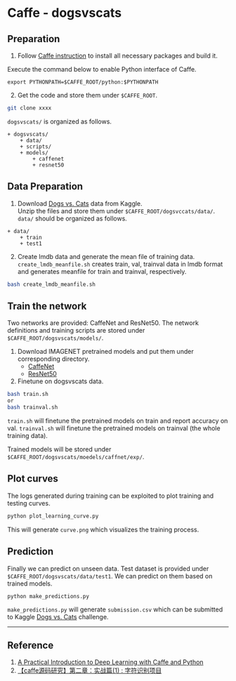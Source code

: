 # Caffe - dogsvscats

## Preparation

1. Follow [Caffe instruction](http://caffe.berkeleyvision.org/installation.html) to install all necessary packages and build it.

Execute the command below to enable Python interface of Caffe.
```
export PYTHONPATH=$CAFFE_ROOT/python:$PYTHONPATH
```
2. Get the code and store them under `$CAFFE_ROOT`.
```bash
git clone xxxx
```

`dogsvscats/` is organized as follows.

```
+ dogsvscats/
    + data/
    + scripts/
    + models/
        + caffenet
        + resnet50
```

## Data Preparation

1. Download [
Dogs vs. Cats](https://www.kaggle.com/c/dogs-vs-cats/overview) data from Kaggle.  
Unzip the files and store them under `$CAFFE_ROOT/dogsvccats/data/`.  
`data/` should be organized as follows.

```
+ data/
    + train
    + test1
```

2. Create lmdb data and generate the mean file of training data.  
`create_lmdb_meanfile.sh` creates train, val, trainval data in lmdb format and generates meanfile for train and trainval, respectively.  

```bash
bash create_lmdb_meanfile.sh
```

## Train the network

Two networks are provided: CaffeNet and ResNet50. The network definitions and training scripts are stored under `$CAFFE_ROOT/dogsvscats/models/`.

1. Download IMAGENET pretrained models and put them under corresponding directory.
    - [CaffeNet](http://dl.caffe.berkeleyvision.org/bvlc_reference_caffenet.caffemodel)
    - [ResNet50](https://onedrive.live.com/?authkey=%21AAFW2-FVoxeVRck&id=4006CBB8476FF777%2117887&cid=4006CBB8476FF777)
2. Finetune on dogsvscats data.  

```bash
bash train.sh
or
bash trainval.sh
```

`train.sh` will finetune the pretrained models on train and report accuracy on val. `trainval.sh` will finetune the pretrained models on trainval (the whole training data).

Trained models will be stored under `$CAFFE_ROOT/dogsvscats/moedels/caffnet/exp/`.

## Plot curves

The logs generated during training can be exploited to plot training and testing curves.

```bash
python plot_learning_curve.py
```

This will generate `curve.png` which visualizes the training process.

## Prediction

Finally we can predict on unseen data. Test dataset is provided under `$CAFFE_ROOT/dogsvscats/data/test1`. We can predict on them based on trained models.
```
python make_predictions.py
```

`make_predictions.py` will generate `submission.csv` which can be submitted to Kaggle [
Dogs vs. Cats](https://www.kaggle.com/c/dogs-vs-cats/overview) challenge.

---

## Reference

1. [A Practical Introduction to Deep Learning with Caffe and Python](http://adilmoujahid.com/posts/2016/06/introduction-deep-learning-python-caffe/)
2. [【caffe源码研究】第二章：实战篇(1) : 字符识别项目](https://blog.csdn.net/fangjin_kl/article/details/53889190)

